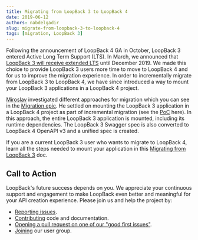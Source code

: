 ```yaml
---
title: Migrating from LoopBack 3 to LoopBack 4
date: 2019-06-12
authors: nabdelgadir
slug: migrate-from-loopback-3-to-loopback-4
tags: [migration, LoopBack 3]
---
```


Following the announcement of LoopBack 4 GA in October, LoopBack 3 entered Active Long Term Support (LTS). In March, we  announced that [LoopBack 3 will receive extended LTS](https://strongloop.com/strongblog/lb3-extended-lts/) until December 2019. We made this choice to provide LoopBack 3 users more time to move to LoopBack 4 and for us to improve the migration experience. In order to incrementally migrate from LoopBack 3 to LoopBack 4, we have since introduced a way to mount your LoopBack 3 applications in a LoopBack 4 project.

<!--truncate-->

[Miroslav](https://strongloop.com/authors/Miroslav_Bajto%C5%A1/) investigated different approaches for migration which you can see in the [Migration epic](https://github.com/strongloop/loopback-next/issues/1849). He settled on mounting the LoopBack 3 application in a LoopBack 4 project as part of incremental migration (see the [PoC](https://github.com/strongloop/loopback-next/pull/2318) here). In this approach, the entire LoopBack 3 application is mounted, including its runtime dependencies. The LoopBack 3 Swagger spec is also converted to LoopBack 4 OpenAPI v3 and a unified spec is created.

If you are a current LoopBack 3 user who wants to migrate to LoopBack 4, learn all the steps needed to mount your application in this [Migrating from LoopBack 3](https://loopback.io/doc/en/lb4/Migrating-from-LoopBack-3.html) doc.

## Call to Action

LoopBack's future success depends on you. We appreciate your continuous support and engagement to make LoopBack even better and meaningful for your API creation experience. Please join us and help the project by:

- [Reporting issues](https://github.com/strongloop/loopback-next/issues).
- [Contributing](https://github.com/strongloop/loopback-next/blob/master/docs/CONTRIBUTING.md)
  code and documentation.
- [Opening a pull request on one of our "good first issues"](https://github.com/strongloop/loopback-next/labels/good%20first%20issue).
- [Joining](https://github.com/strongloop/loopback-next/issues/110) our user group.
